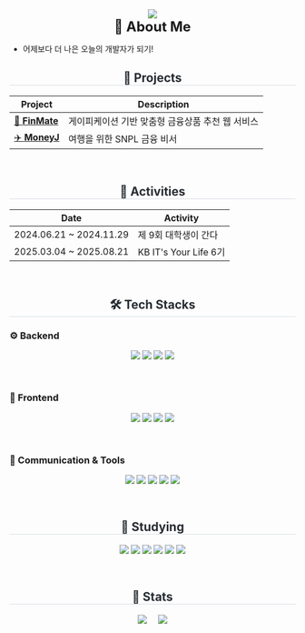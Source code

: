 <div align="center">
  <img src="https://capsule-render.vercel.app/api?type=rounded&color=1e3c72&height=180&text=Welcome%20to%20Youngjae's%20world&animation=twinkling&fontColor=ffffff&fontSize=42" />
</div>


<div align="center">
  <strong style="font-size: 24px;">👋 About Me</strong>
</div>

<ul>
  <li>어제보다 더 나은 오늘의 개발자가 되기!</li>
</ul>

<div align="center">
  <h2 style="border-bottom: 1px solid #d8dee4; color: #282d33;">🚀 Projects</h2>
  
  | Project | Description |
  |---------|-------------|
  | [💸 **FinMate**](https://github.com/KB-technologia) | 게이피케이션 기반 맞춤형 금융상품 추천 웹 서비스 |
  | [✈️ **MoneyJ**](https://github.com/KB-moneyJ) | 여행을 위한 SNPL 금융 비서 |
</div>

<br>

<div align="center">
  <h2 style="border-bottom: 1px solid #d8dee4; color: #282d33;">📌 Activities</h2>
  
  | Date | Activity |
  |------|----------|
  | 2024.06.21 ~ 2024.11.29 | 제 9회 대학생이 간다 |
  | 2025.03.04 ~ 2025.08.21 | KB IT's Your Life 6기 |
</div>

<br>

<div align="center">
  <h2 style="border-bottom: 1px solid #d8dee4; color: #282d33;">🛠️ Tech Stacks</h2>
</div>

### ⚙️ Backend
<p align="center">
  <img src="https://img.shields.io/badge/SpringBoot-6DB33F?style=for-the-badge&logo=springboot&logoColor=white"/>
  <img src="https://img.shields.io/badge/Spring-6DB33F?style=for-the-badge&logo=spring&logoColor=white"/>
  <img src="https://img.shields.io/badge/Java-007396?style=for-the-badge&logo=java&logoColor=white"/>
  <img src="https://img.shields.io/badge/MyBatis-FF2D20?style=for-the-badge&logoColor=white"/>
</p>

<br>

### 🎨 Frontend
<p align="center">
  <img src="https://img.shields.io/badge/HTML5-E34F26?style=for-the-badge&logo=html5&logoColor=white"/>
  <img src="https://img.shields.io/badge/CSS3-1572B6?style=for-the-badge&logo=css3&logoColor=white"/>
  <img src="https://img.shields.io/badge/JavaScript-F7DF1E?style=for-the-badge&logo=javascript&logoColor=black"/>
  <img src="https://img.shields.io/badge/Vue.js-4FC08D?style=for-the-badge&logo=vue.js&logoColor=white"/>
</p>

<br>

### 📡 Communication & Tools
<p align="center">
  <img src="https://img.shields.io/badge/Git-F05032?style=for-the-badge&logo=git&logoColor=white"/>
  <img src="https://img.shields.io/badge/GitHub-181717?style=for-the-badge&logo=github&logoColor=white"/>
  <img src="https://img.shields.io/badge/Slack-4A154B?style=for-the-badge&logo=slack&logoColor=white"/>
  <img src="https://img.shields.io/badge/Notion-000000?style=for-the-badge&logo=notion&logoColor=white"/>
  <img src="https://img.shields.io/badge/Figma-F24E1E?style=for-the-badge&logo=figma&logoColor=white"/>
</p>

<br>

<div align="center">
  <h2 style="border-bottom: 1px solid #d8dee4; color: #282d33;">📖 Studying</h2>
</div>

<p align="center">
  <img src="https://img.shields.io/badge/Docker-2496ED?style=for-the-badge&logo=docker&logoColor=white"/>
  <img src="https://img.shields.io/badge/Amazon%20EC2-FF9900?style=for-the-badge&logo=amazon-ec2&logoColor=white"/>
  <img src="https://img.shields.io/badge/Amazon%20RDS-527FFF?style=for-the-badge&logo=amazonrds&logoColor=white"/>
  <img src="https://img.shields.io/badge/Redis-DC382D?style=for-the-badge&logo=redis&logoColor=white"/>
  <img src="https://img.shields.io/badge/JPA-59666C?style=for-the-badge&logo=hibernate&logoColor=white"/>
  <img src="https://img.shields.io/badge/SpringSecurity-6DB33F?style=for-the-badge&logo=springsecurity&logoColor=white"/>
</p>

<br>

<div align="center">
  <h2 style="border-bottom: 1px solid #d8dee4; color: #282d33;">🏅 Stats</h2>
  
  <img src="https://github-readme-stats.vercel.app/api/top-langs/?username=YoungjaeSo&layout=compact&bg_color=0d1117&title_color=58a6ff&text_color=c9d1d9" />
  &nbsp;&nbsp;&nbsp;
  <img src="https://github-readme-stats.vercel.app/api?username=YoungjaeSo&show_icons=true&bg_color=0d1117&title_color=58a6ff&text_color=c9d1d9&icon_color=79c0ff" />
</div>
